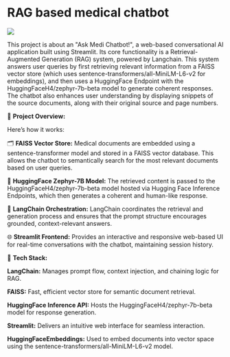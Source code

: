 # RAG based medical chatbot

![](https://github.com/HarichandanaGonuguntla/RAG-based-medical-chatbot/blob/main/medibot.png)

This project is about an "Ask Medi Chatbot!", a web-based conversational AI application built using Streamlit. Its core functionality is a Retrieval-Augmented Generation (RAG) system, powered by Langchain. This system answers user queries by first retrieving relevant information from a FAISS vector store (which uses sentence-transformers/all-MiniLM-L6-v2 for embeddings), and then uses a HuggingFace Endpoint with the HuggingFaceH4/zephyr-7b-beta model to generate coherent responses. The chatbot also enhances user understanding by displaying snippets of the source documents, along with their original source and page numbers.

🧠 **Project Overview:**

Here’s how it works:

🗂 **FAISS Vector Store:** Medical documents are embedded using a sentence-transformer model and stored in a FAISS vector database. This allows the chatbot to semantically search for the most relevant documents based on user queries.

🤖 **HuggingFace Zephyr-7B Model:** The retrieved content is passed to the HuggingFaceH4/zephyr-7b-beta model hosted via Hugging Face Inference Endpoints, which then generates a coherent and human-like response.

🔄 **LangChain Orchestration:** LangChain coordinates the retrieval and generation process and ensures that the prompt structure encourages grounded, context-relevant answers.

🌐 **Streamlit Frontend:** Provides an interactive and responsive web-based UI for real-time conversations with the chatbot, maintaining session history.

🧰 **Tech Stack:**

**LangChain:** Manages prompt flow, context injection, and chaining logic for RAG.

**FAISS:** Fast, efficient vector store for semantic document retrieval.

**HuggingFace Inference API:** Hosts the HuggingFaceH4/zephyr-7b-beta model for response generation.

**Streamlit:** Delivers an intuitive web interface for seamless interaction.

**HuggingFaceEmbeddings:** Used to embed documents into vector space using the sentence-transformers/all-MiniLM-L6-v2 model.


